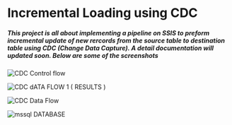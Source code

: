 # Incremental Loading using CDC 
##### This project is all about implementing a pipeline on SSIS to preform incremental update of new rercords from the source table to destination table using CDC (Change Data Capture). A detail documentation will updated soon. Below are some of the screenshots

![CDC Control flow](https://user-images.githubusercontent.com/63724986/155437422-9a0a7ca6-a00d-46db-8500-14a58832d0da.PNG)


![CDC dATA FLOW 1 ( RESULTS )](https://user-images.githubusercontent.com/63724986/155437431-8217d889-d0f4-4822-abec-f8e132ab0922.PNG)


![CDC Data Flow](https://user-images.githubusercontent.com/63724986/155437439-4e3abb76-ff2d-481b-885f-acd6a0c29c3c.PNG)


![mssql DATABASE](https://user-images.githubusercontent.com/63724986/155437457-60e39118-02af-43ff-9342-75b77b9777c4.PNG)
